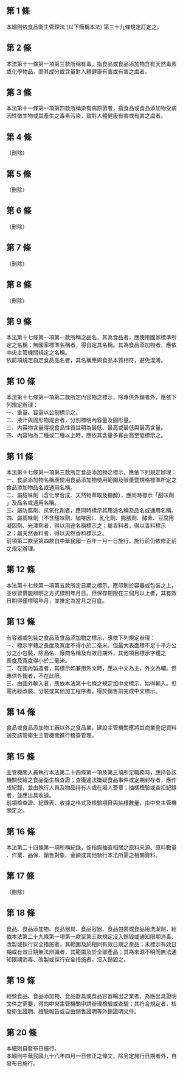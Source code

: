 第 1 條
-------
本細則依食品衛生管理法 (以下簡稱本法) 第三十九條規定訂定之。

第 2 條
-------
本法第十一條第一項第三款所稱有毒，指食品或食品添加物含有天然毒素  
或化學物品，而其成分或含量對人體健康有害或有害之虞者。

第 3 條
-------
本法第十一條第一項第四款所稱染有病原菌者，指食品或食品添加物受病  
因性微生物或其產生之毒素污染，致對人體健康有害或有害之虞者。

第 4 條
-------
（刪除）

第 5 條
-------
（刪除）

第 6 條
-------
（刪除）

第 7 條
-------
（刪除）

第 8 條
-------
（刪除）

第 9 條
-------
本法第十七條第一項第一款所稱之品名，其為食品者，應使用國家標準所  
定之名稱；無國家標準名稱者，得自定其名稱。其為食品添加物者，應依  
中央主管機關規定之名稱。  
依前項規定自定食品品名者，其名稱應與食品本質相符，避免混淆。

第 10 條
--------
本法第十七條第一項第二款所定內容物之標示，除專供外銷者外，應依下  
列規定辦理：  
一、重量、容量以公制標示之。  
二、液汁與固形物混合者，分別標明內容量及固形量。  
三、內容物含量得視食品性質註明為最低、最高或最低與最高含量。  
四、內容物為二種或二種以上時，應依其含量多寡由高至低標示之。

第 11 條
--------
本法第十七條第一項第三款所定食品添加物之標示，應依下列規定辦理：  
一、食品添加物名稱應使用食品添加物使用範圍及限量暨規格標準所定之  
    食品添加物品名或通用名稱。  
二、屬甜味劑（含化學合成、天然物萃取及糖醇），應同時標示「甜味劑  
    」及品名或通用名稱。  
三、屬防腐劑、抗氧化劑者，應同時標示其用途名稱及品名或通用名稱。  
四、屬調味劑（不含甜味劑、咖啡因）、乳化劑、膨脹劑、酵素、豆腐用  
    凝固劑、光澤劑者，得以用途名稱標示之；屬香料者，得以香料標示  
    之；屬天然香料者，得以天然香料標示之。  
前項第二款至第四款自中華民國一百年一月一日施行。施行前仍依修正前  
之規定辦理。

第 12 條
--------
本法第十七條第一項第五款所定日期之標示，應印刷於容器或包裝之上，  
並依習慣能辨明之方式標明年月日。但保存期限在三個月以上者，其有效  
日期得僅標明年月，並推定為當月之月底。

第 13 條
--------
有容器或包裝之食品及食品添加物之標示，應依下列規定辦理：  
一、標示字體之長度及寬度不得小於二毫米。但最大表面積不足十平方公  
    分之小包裝，除品名、廠商名稱及有效日期外，其他項目標示字體之  
    長度及寬度得小於二毫米。  
二、在國內製造者，其標示如兼用外文時，應以中文為主，外文為輔。但  
    專供外銷者，不在此限。  
三、由國外輸入者，應依本法第十七條之規定加中文標示，始得輸入。但  
    需再經改裝、分裝或其他加工程序者，得於銷售前完成中文標示。

第 14 條
--------
食品或食品添加物工廠以外之食品業，建設主管機關應將其商業登記資料  
送交該管衛生主管機關進行稽查管理。

第 15 條
--------
主管機關人員執行本法第二十四條第一項及第三項所定職務時，應持各該  
機關發給之食品衛生檢查證；查獲違法嫌疑食品事件或定期封存者，應作  
成紀錄，並由執行人員及物品持有人或在場人簽章；抽樣檢驗或查扣紀錄  
者，並應出具收據。  
前項檢查證、紀錄表、收據之格式及檢驗項目與抽樣數量，由中央主管機  
關定之。

第 16 條
--------
本法第二十四條第一項所稱紀錄，係指與抽查相關之原料來源、原料數量  
、作業、品保、銷售對象、金額或其他執行本法所需之相關資料。

第 17 條
--------
（刪除）

第 18 條
--------
食品、食品添加物、食品器具、食品容器、食品包裝或食品用洗潔劑，經  
依本法第二十九條第一項第一款至第三款規定沒入銷毀或通知限期消毒、  
改製或採行安全措施者，其範圍及於相同有效日期之產品；未標示有效日  
期或有效日期無法辨識者，其範圍及於全部產品；其為來源不明而無法通  
知限期消毒、改製或採行安全措施者，沒入銷毀之。

第 19 條
--------
經營食品、食品添加物、食品器具或食品容器輸出之業者，為應出具證明  
文件之需要，得向中央主管機關申請辦理檢驗或查驗；其符合規定者，核  
發衛生證明、檢驗報告或自由銷售證明等外銷證明文件。

第 20 條
--------
本細則自發布日施行。  
本細則中華民國九十八年四月一日修正之條文，除另定施行日期者外，自  
發布日施行。

